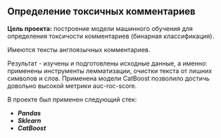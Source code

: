 ## Определение токсичных комментариев

**Цель проекта:** построение модели машинного обучения для определения токсичости комментариев (бинарная классификация).

Имеются тексты англоязычных комментариев. 

Результат - изучены и подготовлены исходные данные, а именно: применены инструменты лемматизации, очистки текста от лишних символов и слов. Применена модели CatBoost позволило достичь довольно высокой метрики auc-roc-score.

В проекте был применен следующий стек:
* **_Pandas_**
* **_Sklearn_**
* **_CatBoost_**
